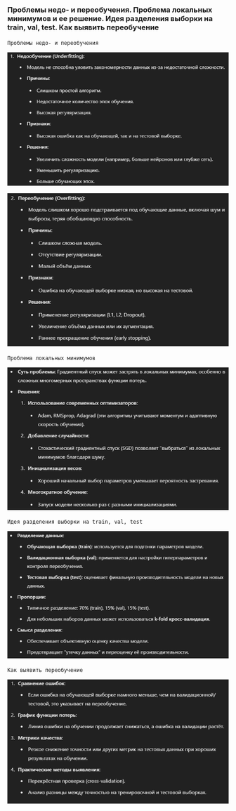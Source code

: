 ### Проблемы недо- и переобучения. Проблема локальных минимумов и ее решение. Идея разделения выборки на train, val, test. Как выявить переобучение

`Проблемы недо- и переобучения`

![img.png](service_files/img20.png)

![img.png](service_files/img21.png)

`Проблема локальных минимумов`

![img.png](service_files/img22.png)

`Идея разделения выборки на train, val, test`

![img.png](service_files/img23.png)

`Как выявить переобучение`

![img.png](service_files/img24.png)
